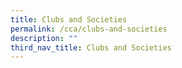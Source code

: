 ```yaml
---
title: Clubs and Societies
permalink: /cca/clubs-and-societies
description: ""
third_nav_title: Clubs and Societies
---
```

